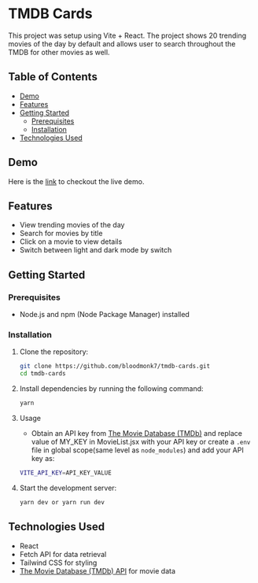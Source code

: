 # TMDB Cards

This project was setup using Vite + React. The project shows 20 trending movies of the day by default and allows user to search throughout the TMDB for other movies as well.

## Table of Contents

- [Demo](#demo)
- [Features](#features)
- [Getting Started](#getting-started)
  - [Prerequisites](#prerequisites)
  - [Installation](#installation)
- [Technologies Used](#technologies-used)

## Demo

Here is the [link](https://tmdb-cards.vercel.app) to checkout the live demo.

## Features

- View trending movies of the day
- Search for movies by title
- Click on a movie to view details
- Switch between light and dark mode by switch

## Getting Started

### Prerequisites

- Node.js and npm (Node Package Manager) installed

### Installation

1. Clone the repository:

   ```bash
   git clone https://github.com/bloodmonk7/tmdb-cards.git
   cd tmdb-cards

   ```

2. Install dependencies by running the following command:

   ```bash
   yarn

   ```

3. Usage

   - Obtain an API key from [The Movie Database (TMDb)](https://www.themoviedb.org/settings/api) and replace value of MY_KEY in MovieList.jsx with your API key or create a `.env` file in global scope(same level as `node_modules`) and add your API key as:

   ```bash
   VITE_API_KEY=API_KEY_VALUE

   ```

4. Start the development server:

   ```bash
   yarn dev or yarn run dev
   ```

## Technologies Used

- React
- Fetch API for data retrieval
- Tailwind CSS for styling
- [The Movie Database (TMDb) API](https://developer.themoviedb.org/reference/intro/getting-started) for movie data
